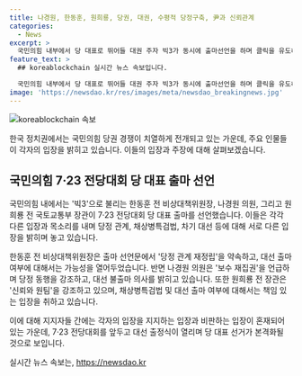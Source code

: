 ```yaml
---
title: 나경원, 한동훈, 원희룡, 당권, 대권, 수평적 당정구축, 尹과 신뢰관계
categories:
  - News
excerpt: >
  국민의힘 내부에서 당 대표로 뛰어들 대권 주자 빅3가 동시에 출마선언을 하며 클릭을 유도하는 현장을 연출하고 있다. 그들은 채상병 특검법과 대통령과의 관계 설정 등 핵심 이슈에 각자의 목소리를 내며 대결을 벌이고 있다. 빅3의 출마로 당권 레이스가 본격화되고, 당내 정치적 갈등도 뜨거워지고 있는 가운데, 이들의 행보가 이목을 끄는 주요 소식으로 떠오르고 있다.
feature_text: >
  ## koreablockchain 실시간 뉴스 속보입니다.

  국민의힘 내부에서 당 대표로 뛰어들 대권 주자 빅3가 동시에 출마선언을 하며 클릭을 유도하는 현장을 연출하고 있다. 그들은 채상병 특검법과 대통령과의 관계 설정 등 핵심 이슈에 각자의 목소리를 내며 대결을 벌이고 있다. 빅3의 출마로 당권 레이스가 본격화되고, 당내 정치적 갈등도 뜨거워지고 있는 가운데, 이들의 행보가 이목을 끄는 주요 소식으로 떠오르고 있다.
image: 'https://newsdao.kr/res/images/meta/newsdao_breakingnews.jpg'
---
```


<p><img src="https://newsdao.kr/res/images/meta/newsdao_breakingnews.jpg" alt="koreablockchain 속보" /></p>

<p>한국 정치권에서는 국민의힘 당권 경쟁이 치열하게 전개되고 있는 가운데, 주요 인물들이 각자의 입장을 밝히고 있습니다. 이들의 입장과 주장에 대해 살펴보겠습니다.</p>

<h2 data-ke-size="size26">국민의힘 7·23 전당대회 당 대표 출마 선언</h2>

<p>국민의힘 내에서는 '빅3'으로 불리는 한동훈 전 비상대책위원장, 나경원 의원, 그리고 원희룡 전 국토교통부 장관이 7·23 전당대회 당 대표 출마를 선언했습니다. 이들은 각각 다른 입장과 목소리를 내며 당정 관계, 채상병특검법, 차기 대선 등에 대해 서로 다른 입장을 밝히며 놓고 있습니다.</p>

<p>한동훈 전 비상대책위원장은 출마 선언문에서 '당정 관계 재정립'을 약속하고, 대선 출마 여부에 대해서는 가능성을 열어두었습니다. 반면 나경원 의원은 '보수 재집권'을 언급하며 당정 동행을 강조하고, 대선 불출마 의사를 밝히고 있습니다. 또한 원희룡 전 장관은 '신뢰와 원팀'을 강조하고 있으며, 채상병특검법 및 대선 출마 여부에 대해서는 책임 있는 입장을 취하고 있습니다.</p>

<p>이에 대해 지지자들 간에는 각자의 입장을 지지하는 입장과 비판하는 입장이 혼재되어 있는 가운데, 7·23 전당대회를 앞두고 대선 출정식이 열리며 당 대표 선거가 본격화될 것으로 보입니다.</p>
실시간 뉴스 속보는, <a href="https://newsdao.kr" rel="dofollow">https://newsdao.kr</a>


